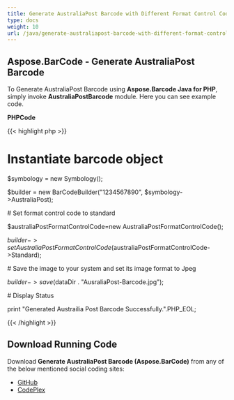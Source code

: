 ```yaml
---
title: Generate AustraliaPost Barcode with Different Format Control Code Options in PHP
type: docs
weight: 10
url: /java/generate-australiapost-barcode-with-different-format-control-code-options-in-php/
---
```


## **Aspose.BarCode - Generate AustraliaPost Barcode**
To Generate AustraliaPost Barcode using **Aspose.Barcode Java for PHP**, simply invoke **AustraliaPostBarcode** module. Here you can see example code.

**PHPCode**

{{< highlight php >}}

 # Instantiate barcode object

$symbology = new Symbology();

$builder = new BarCodeBuilder("1234567890", $symbology->AustraliaPost);

\# Set format control code to standard

$australiaPostFormatControlCode=new AustraliaPostFormatControlCode();

$builder->setAustraliaPostFormatControlCode($australiaPostFormatControlCode->Standard);

\# Save the image to your system and set its image format to Jpeg

$builder->save($dataDir . "AusraliaPost-Barcode.jpg");

\# Display Status

print "Generated Austrailia Post Barcode Successfully.".PHP_EOL;

{{< /highlight >}}
## **Download Running Code**
Download **Generate AustraliaPost Barcode (Aspose.BarCode)** from any of the below mentioned social coding sites:

- [GitHub](https://github.com/aspose-barcode/Aspose.BarCode-for-Java/blob/master/Plugins/Aspose_Barcode_Java_for_PHP/src/aspose/barcode/WorkingWithBarcode/AdvanceBarcodeFeatures/AustraliaPostBarcode.php)
- [CodePlex](https://asposebarcodejavaphp.codeplex.com/SourceControl/latest#src/aspose/barcode/WorkingWithBarcode/AdvanceBarcodeFeatures/AustraliaPostBarcode.php)
